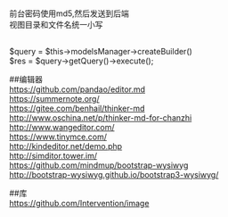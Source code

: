 ##
前台密码使用md5,然后发送到后端  
视图目录和文件名统一小写  

##  

$query = $this->modelsManager->createBuilder()  
$res = $query->getQuery()->execute();  

##编辑器  
https://github.com/pandao/editor.md  
https://summernote.org/  
https://gitee.com/benhail/thinker-md  
http://www.oschina.net/p/thinker-md-for-chanzhi  
http://www.wangeditor.com/  
https://www.tinymce.com/  
http://kindeditor.net/demo.php  
http://simditor.tower.im/  
https://github.com/mindmup/bootstrap-wysiwyg  
http://bootstrap-wysiwyg.github.io/bootstrap3-wysiwyg/  

##库  
https://github.com/Intervention/image  

